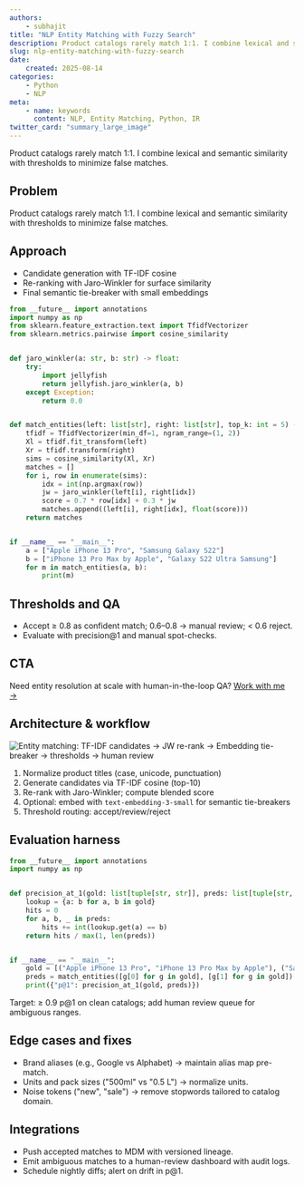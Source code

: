 ```yaml
---
authors:
    - subhajit
title: "NLP Entity Matching with Fuzzy Search"
description: Product catalogs rarely match 1:1. I combine lexical and semantic similarity with thresholds to minimize false matches.
slug: nlp-entity-matching-with-fuzzy-search
date:
    created: 2025-08-14
categories:
    - Python
    - NLP
meta:
    - name: keywords
      content: NLP, Entity Matching, Python, IR
twitter_card: "summary_large_image"
---
```


Product catalogs rarely match 1:1. I combine lexical and semantic similarity with thresholds to minimize false matches.

<!-- more -->

## Problem

Product catalogs rarely match 1:1. I combine lexical and semantic similarity with thresholds to minimize false matches.

## Approach

- Candidate generation with TF-IDF cosine
- Re-ranking with Jaro-Winkler for surface similarity
- Final semantic tie-breaker with small embeddings

```python
from __future__ import annotations
import numpy as np
from sklearn.feature_extraction.text import TfidfVectorizer
from sklearn.metrics.pairwise import cosine_similarity


def jaro_winkler(a: str, b: str) -> float:
    try:
        import jellyfish
        return jellyfish.jaro_winkler(a, b)
    except Exception:
        return 0.0


def match_entities(left: list[str], right: list[str], top_k: int = 5) -> list[tuple[str, str, float]]:
    tfidf = TfidfVectorizer(min_df=1, ngram_range=(1, 2))
    Xl = tfidf.fit_transform(left)
    Xr = tfidf.transform(right)
    sims = cosine_similarity(Xl, Xr)
    matches = []
    for i, row in enumerate(sims):
        idx = int(np.argmax(row))
        jw = jaro_winkler(left[i], right[idx])
        score = 0.7 * row[idx] + 0.3 * jw
        matches.append((left[i], right[idx], float(score)))
    return matches


if __name__ == "__main__":
    a = ["Apple iPhone 13 Pro", "Samsung Galaxy S22"]
    b = ["iPhone 13 Pro Max by Apple", "Galaxy S22 Ultra Samsung"]
    for m in match_entities(a, b):
        print(m)
```

## Thresholds and QA

- Accept ≥ 0.8 as confident match; 0.6–0.8 → manual review; < 0.6 reject.
- Evaluate with precision@1 and manual spot-checks.

## CTA

Need entity resolution at scale with human-in-the-loop QA? [Work with me →](/services)

## Architecture & workflow

![Entity matching: TF-IDF candidates → JW re-rank → Embedding tie-breaker → thresholds → human review](/images/nlp-entity-matching-architecture.png)

1. Normalize product titles (case, unicode, punctuation)
2. Generate candidates via TF-IDF cosine (top-10)
3. Re-rank with Jaro-Winkler; compute blended score
4. Optional: embed with `text-embedding-3-small` for semantic tie-breakers
5. Threshold routing: accept/review/reject

## Evaluation harness

```python
from __future__ import annotations
import numpy as np


def precision_at_1(gold: list[tuple[str, str]], preds: list[tuple[str, str, float]]):
    lookup = {a: b for a, b in gold}
    hits = 0
    for a, b, _ in preds:
        hits += int(lookup.get(a) == b)
    return hits / max(1, len(preds))


if __name__ == "__main__":
    gold = [("Apple iPhone 13 Pro", "iPhone 13 Pro Max by Apple"), ("Samsung Galaxy S22", "Galaxy S22 Ultra Samsung")]
    preds = match_entities([g[0] for g in gold], [g[1] for g in gold])
    print({"p@1": precision_at_1(gold, preds)})
```

Target: ≥ 0.9 p@1 on clean catalogs; add human review queue for ambiguous ranges.

## Edge cases and fixes

- Brand aliases (e.g., Google vs Alphabet) → maintain alias map pre-match.
- Units and pack sizes ("500ml" vs "0.5 L") → normalize units.
- Noise tokens ("new", "sale") → remove stopwords tailored to catalog domain.

## Integrations

- Push accepted matches to MDM with versioned lineage.
- Emit ambiguous matches to a human-review dashboard with audit logs.
- Schedule nightly diffs; alert on drift in p@1.


